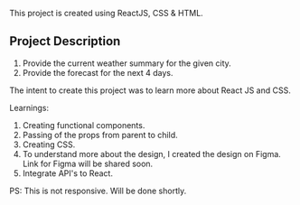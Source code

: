 This project is created using ReactJS, CSS & HTML. 

## Project Description
1. Provide the current weather summary for the given city.
2. Provide the forecast for the next 4 days. 

The intent to create this project was to learn more about React JS and CSS. 

Learnings: 
1. Creating functional components.
2. Passing of the props from parent to child.
3. Creating CSS. 
4. To understand more about the design, I created the design on Figma. Link for Figma will be shared soon.
5. Integrate API's to React.

PS: This is not responsive. Will be done shortly.